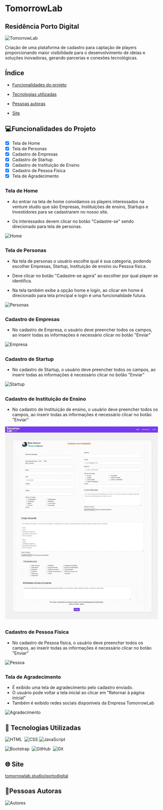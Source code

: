 # TomorrowLab
## Residência Porto Digital
![TomorrowLab](./Páginas/img/logo-tomorrow-cor2x%20(2).png)

Criação de uma plataforma de cadastro para captação de players proporcionando maior visibilidade para o desenvolvimento de ideias e soluções inovadoras, gerando parcerias e conexões tecnológicas.

## Índice 
- <a href="#-projeto">Funcionalidades do projeto<a>

- <a href="#-tecnologias utilizadas">Tecnologias utilizadas<a>

- <a href="#-tecnologias utilizadas">Pessoas autoras<a>

- <a href="#-Site">Site<a>



## 💻Funcionalidades do Projeto
- [x] Tela de Home
- [x] Tela de Personas
- [x] Cadastro de Empresas
- [x] Cadastro de Startup
- [x] Cadastro de Instituição de Ensino
- [x] Cadastro de Pessoa Física
- [x] Tela de Agradecimento

##

### Tela de Home

- Ao entrar na tela de home convidamos os players interessados na venture studio que são Empresas, Instituições de ensino, Startups e Investidores para se cadastrarem no nosso site.

- Os interessados devem clicar no botão "Cadastre-se" sendo direcionado para tela de personas.

![Home](./Páginas/img/TELA.HOME.TOMORROWLAB.png)

##

### Tela de Personas

- Na tela de personas o usuário escolhe qual é sua categoria, podendo escolher Empresas, Startup, Instituição de ensino ou Pessoa física.

- Deve clicar no botão "Cadastre-se agora" ao escolher por qual player se identifica.

- Na tela também exibe a opção home e login, ao clicar em home é direcionado para tela principal e login é uma funcionalidade futura.

![Personas](./Páginas/img/TELA.PERSONAS.png)

##


### Cadastro de Empresas

- No cadastro de Empresa, o usuário deve preencher todos os campos, ao inserir todas as informações é necessário clicar no botão "Enviar"

![Empresa](./Páginas/img/CADASTRO.EMPRESA%20(2).jpeg)

##

### Cadastro de Startup

- No cadastro de Startup, o usuário deve preencher todos os campos, ao inserir todas as informações é necessário clicar no botão "Enviar"

![Startup](./Páginas/img/TELA.STARTUP.jpeg)

##

### Cadastro de Instituição de Ensino
- No cadastro de Instituição de ensino, o usuário deve preencher todos os campos, ao inserir todas as informações é necessário clicar no botão "Enviar"

![Instituicao](./Páginas/img/TELA.INSTITUIÇÃO.jpeg)

##


### Cadastro de Pessoa Física
 - No cadastro de Pessoa física, o usuário deve preencher todos os campos, ao inserir todas as informações é necessário clicar no botão "Enviar"

![Pessoa](./Páginas/img/TELA.PESSOA.jpeg)


##

### Tela de Agradecimento
- É exibido uma tela de agradecimento pelo cadastro enviado. 
- O usuário pode voltar a tela inicial ao clicar em "Retornar à página inicial" 
- Também é exibido redes sociais disponíveis da Empresa TomorrowLab

![Agradecimento](./Páginas/img/TELA.AGRADECIMENTO.png)

## 🔗 Tecnologias Utilizadas

![HTML](https://img.shields.io/badge/-HTML-0D1117?style=for-the-badge&logo=html5&labelColor=0D1117)&nbsp; ![CSS](https://img.shields.io/badge/-CSS-0D1117?style=for-the-badge&logo=CSS3&logoColor=1572B6&labelColor=0D1117)&nbsp;![JavaScript](https://img.shields.io/badge/-JavaScript-0D1117?style=for-the-badge&logo=javascript&labelColor=0D1117&textColor=0D1117)&nbsp;

![Bootstrap](https://img.shields.io/badge/-Bootstrap-0D1117?style=for-the-badge&logo=bootstrap&labelColor=0D1117&textColor=0D1117)&nbsp;
![GitHub](https://img.shields.io/badge/-GitHub-0D1117?style=for-the-badge&logo=github&labelColor=0D1117)&nbsp;
![Git](https://img.shields.io/badge/-Git-0D1117?style=for-the-badge&logo=git&labelColor=0D1117)&nbsp;


## 🌐 Site 

[tomorrowlab.studio/portodigital](https://tomorrowlab.studio/portodigital/)

## 📌Pessoas Autoras

![Autores](./Páginas/img/Autores.Imagem.jpg)


[def]: ./Páginas/img/TELA.STARTUP.jpeg